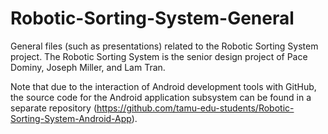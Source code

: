# Robotic-Sorting-System-General
General files (such as presentations) related to the Robotic Sorting System project. The Robotic Sorting System is the senior design project of Pace Dominy, Joseph Miller, and Lam Tran.

Note that due to the interaction of Android development tools with GitHub, the source code for the Android application subsystem can be found in a separate repository (https://github.com/tamu-edu-students/Robotic-Sorting-System-Android-App).
